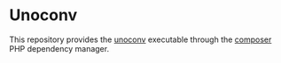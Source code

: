 Unoconv
=======

This repository provides the [unoconv](https://github.com/dagwieers/unoconv) executable through the [composer](https://getcomposer.org/) PHP dependency manager.